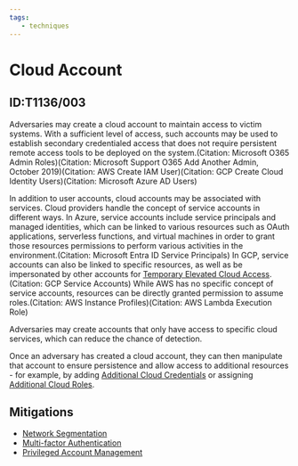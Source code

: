 ```yaml
---
tags:
   - techniques
---
```

# Cloud Account
## ID:T1136/003
Adversaries may create a cloud account to maintain access to victim systems. With a sufficient level of access, such accounts may be used to establish secondary credentialed access that does not require persistent remote access tools to be deployed on the system.(Citation: Microsoft O365 Admin Roles)(Citation: Microsoft Support O365 Add Another Admin, October 2019)(Citation: AWS Create IAM User)(Citation: GCP Create Cloud Identity Users)(Citation: Microsoft Azure AD Users)

In addition to user accounts, cloud accounts may be associated with services. Cloud providers handle the concept of service accounts in different ways. In Azure, service accounts include service principals and managed identities, which can be linked to various resources such as OAuth applications, serverless functions, and virtual machines in order to grant those resources permissions to perform various activities in the environment.(Citation: Microsoft Entra ID Service Principals) In GCP, service accounts can also be linked to specific resources, as well as be impersonated by other accounts for [Temporary Elevated Cloud Access](techniques/T1548/005).(Citation: GCP Service Accounts) While AWS has no specific concept of service accounts, resources can be directly granted permission to assume roles.(Citation: AWS Instance Profiles)(Citation: AWS Lambda Execution Role)

Adversaries may create accounts that only have access to specific cloud services, which can reduce the chance of detection.

Once an adversary has created a cloud account, they can then manipulate that account to ensure persistence and allow access to additional resources - for example, by adding [Additional Cloud Credentials](techniques/T1098/001) or assigning [Additional Cloud Roles](techniques/T1098/003).
## Mitigations
* [Network Segmentation](mitigations/M1030)
* [Multi-factor Authentication](mitigations/M1032)
* [Privileged Account Management](mitigations/M1026)
